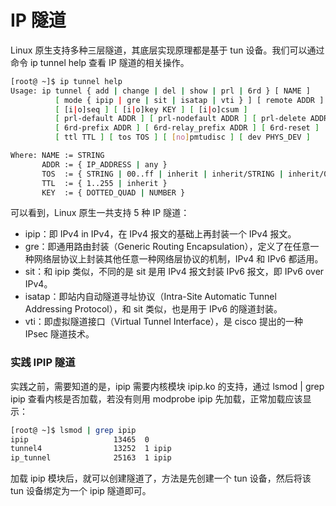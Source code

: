 # IP 隧道
Linux 原生支持多种三层隧道，其底层实现原理都是基于 tun 设备。我们可以通过命令 ip tunnel help 查看 IP 隧道的相关操作。
```bash
[root@ ~]$ ip tunnel help
Usage: ip tunnel { add | change | del | show | prl | 6rd } [ NAME ]
          [ mode { ipip | gre | sit | isatap | vti } ] [ remote ADDR ] [ local ADDR ]
          [ [i|o]seq ] [ [i|o]key KEY ] [ [i|o]csum ]
          [ prl-default ADDR ] [ prl-nodefault ADDR ] [ prl-delete ADDR ]
          [ 6rd-prefix ADDR ] [ 6rd-relay_prefix ADDR ] [ 6rd-reset ]
          [ ttl TTL ] [ tos TOS ] [ [no]pmtudisc ] [ dev PHYS_DEV ]

Where: NAME := STRING
       ADDR := { IP_ADDRESS | any }
       TOS  := { STRING | 00..ff | inherit | inherit/STRING | inherit/00..ff }
       TTL  := { 1..255 | inherit }
       KEY  := { DOTTED_QUAD | NUMBER }
```
可以看到，Linux 原生一共支持 5 种 IP 隧道：
- ipip：即 IPv4 in IPv4，在 IPv4 报文的基础上再封装一个 IPv4 报文。
- gre：即通用路由封装（Generic Routing Encapsulation），定义了在任意一种网络层协议上封装其他任意一种网络层协议的机制，IPv4 和 IPv6 都适用。
- sit：和 ipip 类似，不同的是 sit 是用 IPv4 报文封装 IPv6 报文，即 IPv6 over IPv4。
- isatap：即站内自动隧道寻址协议（Intra-Site Automatic Tunnel Addressing Protocol），和 sit 类似，也是用于 IPv6 的隧道封装。
- vti：即虚拟隧道接口（Virtual Tunnel Interface），是 cisco 提出的一种 IPsec 隧道技术。

### 实践 IPIP 隧道

实践之前，需要知道的是，ipip 需要内核模块 ipip.ko 的支持，通过 lsmod | grep ipip 查看内核是否加载，若没有则用 modprobe ipip 先加载，正常加载应该显示：
```bash
[root@ ~]$ lsmod | grep ipip
ipip                   13465  0 
tunnel4                13252  1 ipip
ip_tunnel              25163  1 ipip
```
加载 ipip 模块后，就可以创建隧道了，方法是先创建一个 tun 设备，然后将该 tun 设备绑定为一个 ipip 隧道即可。
